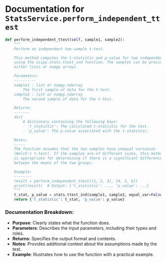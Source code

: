 # Documentation for `StatsService.perform_independent_ttest`

```python
def perform_independent_ttest(self, sample1, sample2):
    """
    Perform an independent two-sample t-test.

    This method computes the t-statistic and p-value for two independent samples 
    using the scipy.stats.ttest_ind function. The samples can be provided as 
    either lists or numpy arrays.

    Parameters:
    ----------
    sample1 : list or numpy.ndarray
        The first sample of data for the t-test.
    sample2 : list or numpy.ndarray
        The second sample of data for the t-test.

    Returns:
    -------
    dict
        A dictionary containing the following keys:
        - 't_statistic': The calculated t-statistic for the test.
        - 'p_value': The p-value associated with the t-statistic.

    Notes:
    -----
    The function assumes that the two samples have unequal variances 
    (Welch's t-test). If the samples are of different sizes, this method 
    is appropriate for determining if there is a significant difference 
    between the means of the two groups.

    Example:
    --------
    result = perform_independent_ttest([1, 2, 3], [4, 5, 6])
    print(result)  # Output: {'t_statistic': ..., 'p_value': ...}
    """
    t_stat, p_value = stats.ttest_ind(sample1, sample2, equal_var=False)
    return {'t_statistic': t_stat, 'p_value': p_value}
``` 

### Documentation Breakdown:
- **Purpose**: Clearly states what the function does.
- **Parameters**: Describes the input parameters, including their types and roles.
- **Returns**: Specifies the output format and contents.
- **Notes**: Provides additional context about the assumptions made by the test.
- **Example**: Illustrates how to use the function with a practical example.